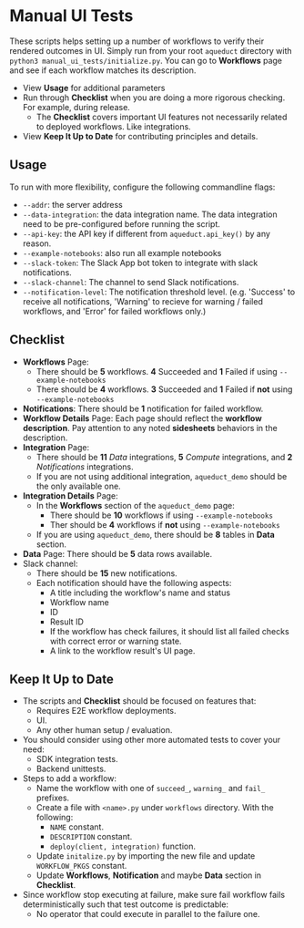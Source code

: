 # Manual UI Tests
These scripts helps setting up a number of workflows to verify their rendered outcomes in UI.
Simply run from your root `aqueduct` directory with `python3 manual_ui_tests/initialize.py`. You can go to **Workflows** page and see if each workflow matches its description.

* View **Usage** for additional parameters
* Run through **Checklist** when you are doing a more rigorous checking. For example, during release.
    * The **Checklist** covers important UI features not necessarily related to deployed workflows. Like integrations.
* View **Keep It Up to Date** for contributing principles and details.

## Usage
To run with more flexibility, configure the following commandline flags:
* `--addr`: the server address
* `--data-integration`: the data integration name. The data integration need to be pre-configured before running the script.
* `--api-key`: the API key if different from `aqueduct.api_key()` by any reason.
* `--example-notebooks`: also run all example notebooks
* `--slack-token`: The Slack App bot token to integrate with slack notifications.
* `--slack-channel`: The channel to send Slack notifications.
* `--notification-level`: The notification threshold level. (e.g. 'Success' to receive all notifications, 'Warning' to recieve for warning / failed workflows, and 'Error' for failed workflows only.)

## Checklist
* **Workflows** Page: 
    * There should be **5** workflows. **4** Succeeded and **1** Failed if using `--example-notebooks`
    * There should be **4** workflows. **3** Succeeded and **1** Failed if **not** using `--example-notebooks`
* **Notifications**: There should be **1** notification for failed workflow.
* **Workflow Details** Page: Each page should reflect the **workflow description**. Pay attention to any noted **sidesheets** behaviors in the description.
* **Integration** Page:
    * There should be **11** *Data* integrations, **5** *Compute* integrations, and **2** *Notifications* integrations.
    * If you are not using additional integration, `aqueduct_demo` should be the only available one.
* **Integration Details** Page:
    * In the **Workflows** section of the `aqueduct_demo` page:
        * There should be **10** workflows if using `--example-notebooks`
        * Ther should be **4** workflows if **not** using `--example-notebooks`
    * If you are using `aqueduct_demo`, there should be **8** tables in **Data** section.
* **Data** Page: There should be **5** data rows available.
* Slack channel:
    * There should be **15** new notifications.
    * Each notification should have the following aspects:
        * A title including the workflow's name and status
        * Workflow name
        * ID
        * Result ID
        * If the workflow has check failures, it should list all failed checks with correct error or warning state.
        * A link to the workflow result's UI page.

## Keep It Up to Date
* The scripts and **Checklist** should be focused on features that:
    * Requires E2E workflow deployments.
    * UI.
    * Any other human setup / evaluation.
* You should consider using other more automated tests to cover your need:
    * SDK integration tests.
    * Backend unittests.
* Steps to add a workflow:
    * Name the workflow with one of `succeed_`, `warning_` and `fail_` prefixes.
    * Create a file with `<name>.py` under `workflows` directory. With the following:
        * `NAME` constant.
        * `DESCRIPTION` constant.
        * `deploy(client, integration)` function.
    * Update `initalize.py` by importing the new file and update `WORKFLOW_PKGS` constant.
    * Update **Workflows**, **Notification** and maybe **Data** section in **Checklist**.
* Since workflow stop executing at failure, make sure fail workflow fails deterministically such that test outcome is predictable:
    * No operator that could execute in parallel to the failure one.